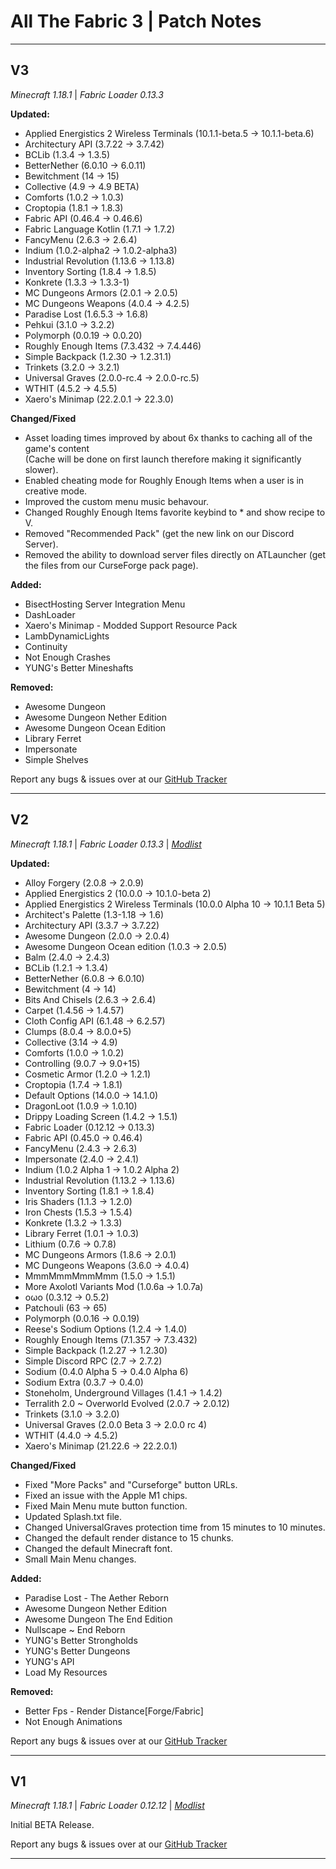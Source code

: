  
# All The Fabric 3 | Patch Notes
---------------------------------------------------------------------------------
<h2>V3</h2>

_Minecraft 1.18.1_ | _Fabric Loader 0.13.3_


**Updated:**
+ Applied Energistics 2 Wireless Terminals (10.1.1-beta.5 → 10.1.1-beta.6)
+ Architectury API (3.7.22 → 3.7.42)
+ BCLib (1.3.4 → 1.3.5)
+ BetterNether (6.0.10 → 6.0.11)
+ Bewitchment (14 → 15)
+ Collective (4.9 → 4.9 BETA)
+ Comforts (1.0.2 → 1.0.3)
+ Croptopia (1.8.1 → 1.8.3)
+ Fabric API (0.46.4 → 0.46.6)
+ Fabric Language Kotlin (1.7.1 → 1.7.2)
+ FancyMenu (2.6.3 → 2.6.4)
+ Indium (1.0.2-alpha2 → 1.0.2-alpha3)
+ Industrial Revolution (1.13.6 → 1.13.8)
+ Inventory Sorting (1.8.4 → 1.8.5)
+ Konkrete (1.3.3 → 1.3.3-1)
+ MC Dungeons Armors (2.0.1 → 2.0.5)
+ MC Dungeons Weapons (4.0.4 → 4.2.5)
+ Paradise Lost (1.6.5.3 → 1.6.8)
+ Pehkui (3.1.0 → 3.2.2)
+ Polymorph (0.0.19 → 0.0.20)
+ Roughly Enough Items (7.3.432 → 7.4.446)
+ Simple Backpack (1.2.30 → 1.2.31.1)
+ Trinkets (3.2.0 → 3.2.1)
+ Universal Graves (2.0.0-rc.4 → 2.0.0-rc.5)
+ WTHIT (4.5.2 → 4.5.5)
+ Xaero's Minimap (22.2.0.1 → 22.3.0)

**Changed/Fixed**
+ Asset loading times improved by about 6x thanks to caching all of the game's content<br>
(Cache will be done on first launch therefore making it significantly slower).
+ Enabled cheating mode for Roughly Enough Items when a user is in creative mode.
+ Improved the custom menu music behavour.
+ Changed Roughly Enough Items favorite keybind to * and show recipe to V.
+ Removed "Recommended Pack" (get the new link on our Discord Server).
+ Removed the ability to download server files directly on ATLauncher (get the files from our CurseForge pack page).

**Added:**
+ BisectHosting Server Integration Menu
+ DashLoader
+ Xaero's Minimap - Modded Support Resource Pack
+ LambDynamicLights
+ Continuity
+ Not Enough Crashes
+ YUNG's Better Mineshafts

**Removed:**
+ Awesome Dungeon
+ Awesome Dungeon Nether Edition
+ Awesome Dungeon Ocean Edition
+ Library Ferret
+ Impersonate
+ Simple Shelves

Report any bugs & issues over at our [GitHub Tracker](https://github.com/AMPZNetwork/All-The-Fabric-3)

---------------------------------------------------------------------------------
<h2>V2</h2>

_Minecraft 1.18.1_ | _Fabric Loader 0.13.3_ | _[Modlist](https://www.technicpack.net/modpack/all-the-fabric-3.1898987/mods)_

**Updated:**
+ Alloy Forgery (2.0.8 → 2.0.9)
+ Applied Energistics 2 (10.0.0 → 10.1.0-beta 2)
+ Applied Energistics 2 Wireless Terminals (10.0.0 Alpha 10 → 10.1.1 Beta 5)
+ Architect's Palette (1.3-1.18 → 1.6)
+ Architectury API (3.3.7 → 3.7.22)
+ Awesome Dungeon (2.0.0 → 2.0.4)
+ Awesome Dungeon Ocean edition (1.0.3 → 2.0.5)
+ Balm (2.4.0 → 2.4.3)
+ BCLib (1.2.1 → 1.3.4)
+ BetterNether (6.0.8 → 6.0.10)
+ Bewitchment (4 → 14)
+ Bits And Chisels (2.6.3 → 2.6.4)
+ Carpet (1.4.56 → 1.4.57)
+ Cloth Config API (6.1.48 → 6.2.57)
+ Clumps (8.0.4 → 8.0.0+5)
+ Collective (3.14 → 4.9)
+ Comforts (1.0.0 → 1.0.2)
+ Controlling (9.0.7 → 9.0+15)
+ Cosmetic Armor (1.2.0 → 1.2.1)
+ Croptopia (1.7.4 → 1.8.1)
+ Default Options (14.0.0 → 14.1.0)
+ DragonLoot (1.0.9 → 1.0.10)
+ Drippy Loading Screen (1.4.2 → 1.5.1)
+ Fabric Loader (0.12.12 → 0.13.3)
+ Fabric API (0.45.0 → 0.46.4)
+ FancyMenu (2.4.3 → 2.6.3)
+ Impersonate (2.4.0 → 2.4.1)
+ Indium (1.0.2 Alpha 1 → 1.0.2 Alpha 2)
+ Industrial Revolution (1.13.2 → 1.13.6)
+ Inventory Sorting (1.8.1 → 1.8.4)
+ Iris Shaders (1.1.3 → 1.2.0)
+ Iron Chests (1.5.3 → 1.5.4)
+ Konkrete (1.3.2 → 1.3.3)
+ Library Ferret (1.0.1 → 1.0.3)
+ Lithium (0.7.6 → 0.7.8)
+ MC Dungeons Armors (1.8.6 → 2.0.1)
+ MC Dungeons Weapons (3.6.0 → 4.0.4)
+ MmmMmmMmmMmm (1.5.0 → 1.5.1)
+ More Axolotl Variants Mod (1.0.6a → 1.0.7a)
+ oωo (0.3.12 → 0.5.2)
+ Patchouli (63 → 65)
+ Polymorph (0.0.16 → 0.0.19)
+ Reese's Sodium Options (1.2.4 → 1.4.0)
+ Roughly Enough Items (7.1.357 → 7.3.432)
+ Simple Backpack (1.2.27 → 1.2.30)
+ Simple Discord RPC (2.7 → 2.7.2)
+ Sodium (0.4.0 Alpha 5 → 0.4.0 Alpha 6)
+ Sodium Extra (0.3.7 → 0.4.0)
+ Stoneholm, Underground Villages (1.4.1 → 1.4.2)
+ Terralith 2.0 ~ Overworld Evolved (2.0.7 → 2.0.12)
+ Trinkets (3.1.0 → 3.2.0)
+ Universal Graves (2.0.0 Beta 3 → 2.0.0 rc 4)
+ WTHIT (4.4.0 → 4.5.2)
+ Xaero's Minimap (21.22.6 → 22.2.0.1)


**Changed/Fixed**
+ Fixed "More Packs" and "Curseforge" button URLs.
+ Fixed an issue with the Apple M1 chips.
+ Fixed Main Menu mute button function.
+ Updated Splash.txt file.
+ Changed UniversalGraves protection time from 15 minutes to 10 minutes.
+ Changed the default render distance to 15 chunks.
+ Changed the default Minecraft font.
+ Small Main Menu changes.


**Added:**
+ Paradise Lost - The Aether Reborn
+ Awesome Dungeon Nether Edition
+ Awesome Dungeon The End Edition
+ Nullscape ~ End Reborn
+ YUNG's Better Strongholds
+ YUNG's Better Dungeons
+ YUNG's API
+ Load My Resources


**Removed:**
+ Better Fps - Render Distance[Forge/Fabric]
+ Not Enough Animations


Report any bugs & issues over at our [GitHub Tracker](https://github.com/AMPZNetwork/All-The-Fabric-2)

---------------------------------------------------------------------------------
<h2>V1</h2>

_Minecraft 1.18.1_ | _Fabric Loader 0.12.12_ | _[Modlist](https://www.technicpack.net/modpack/all-the-fabric-3.1898987/mods)_

Initial BETA Release.


Report any bugs & issues over at our [GitHub Tracker](https://github.com/AMPZNetwork/All-The-Fabric-3)

---------------------------------------------------------------------------------
